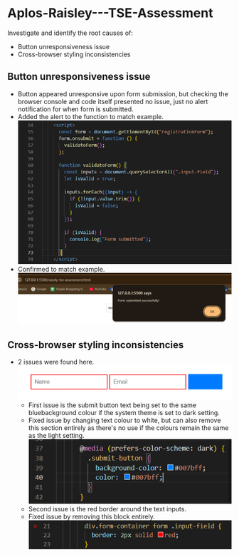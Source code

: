 # Aplos-Raisley---TSE-Assessment

Investigate and identify the root causes of:
- Button unresponsiveness issue
- Cross-browser styling inconsistencies


## Button unresponsiveness issue
- Button appeared unresponsive upon form submission, but checking the browser console and code itself presented no issue, just no alert notification for when form is submitted.
- Added the alert to the function to match example. <br>
![alt text](https://github.com/jshmartin/Aplos-Raisley---TSE-Assessment/blob/main/screenshots/Screenshot%202025-02-27%20103739.png)
- Confirmed to match example.
![alt text](https://github.com/jshmartin/Aplos-Raisley---TSE-Assessment/blob/main/screenshots/Screenshot%202025-02-27%20113954.png)

## Cross-browser styling inconsistencies
- 2 issues were found here. <br>
![alt text](https://github.com/jshmartin/Aplos-Raisley---TSE-Assessment/blob/main/screenshots/Screenshot%202025-02-27%20113707.png)
  - First issue is the submit button text being set to the same bluebackground colour if the system theme is set to dark setting.
  - Fixed issue by changing text colour to white, but can also remove this section entirely as there's no use if the colours remain the same as the light setting. <br>
![alt text](https://github.com/jshmartin/Aplos-Raisley---TSE-Assessment/blob/main/screenshots/Screenshot%202025-02-27%20103658.png)
  - Second issue is the red border around the text inputs.
  - Fixed issue by removing this block entirely. <br>
![alt text](https://github.com/jshmartin/Aplos-Raisley---TSE-Assessment/blob/main/screenshots/Screenshot%202025-02-27%20103755.png)
